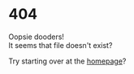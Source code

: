 # 404 

Oopsie dooders!  
It seems that file doesn't exist?

Try starting over at the [homepage]()?

